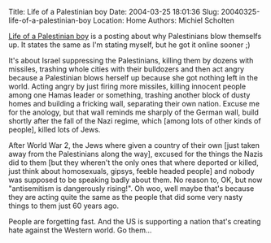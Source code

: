 Title: Life of a Palestinian boy
Date: 2004-03-25 18:01:36
Slug: 20040325-life-of-a-palestinian-boy
Location: Home
Authors: Michiel Scholten

<p><a href="http://oskuro.net/~jordi/blog/stuff/palestine-2004-03-25-01-58.html">Life of a Palestinian boy</a> is a posting about why Palestinians blow themselfs up. It states the same as I'm stating myself, but he got it online sooner ;)</p>
<p>It's about Israel suppressing the Palestinians, killing them by dozens with missiles, trashing whole cities with their bulldozers and then act angry because a Palestinian blows herself up because she got nothing left in the world. Acting angry by just firing more missiles, killing innocent people among one Hamas leader or something, trashing another block of dusty homes and building a fricking wall, separating their own nation. Excuse me for the anology, but that wall reminds me sharply of the German wall, build shortly after the fall of the Nazi regime, which [among lots of other kinds of people], killed lots of Jews.</p>
<p>After World War 2, the Jews where given a country of their own [just taken away from the Palestinians along the way], excused for the things the Nazis did to them [but they wheren't the only ones that where deported or killed, just think about homosexuals, gipsys, feeble headed people] and nobody was supposed to be speaking badly about them. No reason to, OK, but now "antisemitism is dangerously rising!". Oh woo, well maybe that's because they are acting quite the same as the people that did some very nasty things to them just 60 years ago.</p>
<p>People are forgetting fast. And the US is supporting a nation that's creating hate against the Western world. Go them...</p>